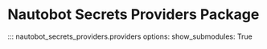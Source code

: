 # Nautobot Secrets Providers Package

::: nautobot_secrets_providers.providers
    options:
        show_submodules: True